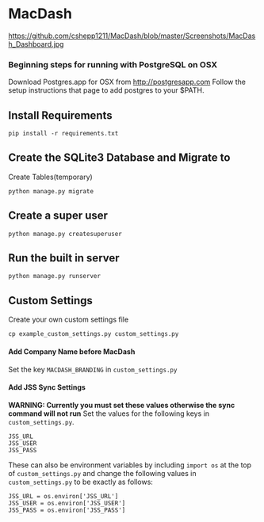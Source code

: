 # MacDash

https://github.com/cshepp1211/MacDash/blob/master/Screenshots/MacDash_Dashboard.jpg

### Beginning steps for running with PostgreSQL on OSX
Download Postgres.app for OSX from http://postgresapp.com
Follow the setup instructions that page to add postgres to your $PATH.

## Install Requirements
```
pip install -r requirements.txt
```

## Create the SQLite3 Database and Migrate to 
Create Tables(temporary)
```
python manage.py migrate
```

## Create a super user
```
python manage.py createsuperuser
```

## Run the built in server
```
python manage.py runserver
```

## Custom Settings
Create your own custom settings file
```
cp example_custom_settings.py custom_settings.py
```

#### Add Company Name before MacDash
Set the key `MACDASH_BRANDING` in `custom_settings.py`

#### Add JSS Sync Settings
**WARNING: Currently you must set these values otherwise the sync command will not run**
Set the values for the following keys in `custom_settings.py`.
```
JSS_URL
JSS_USER
JSS_PASS
```
These can also be environment variables by including `import os` at the top of `custom_settings.py` and change the following values in `custom_settings.py` to be exactly as follows:
```
JSS_URL = os.environ['JSS_URL']
JSS_USER = os.environ['JSS_USER']
JSS_PASS = os.environ['JSS_PASS']
